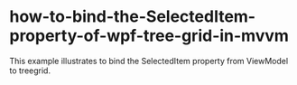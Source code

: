 # how-to-bind-the-SelectedItem-property-of-wpf-tree-grid-in-mvvm

This example illustrates to bind the SelectedItem property from ViewModel to treegrid.